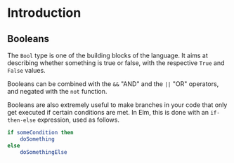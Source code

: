 # Introduction

## Booleans

The `Bool` type is one of the building blocks of the language.
It aims at describing whether something is true or false, with the respective `True` and `False` values.

Booleans can be combined with the `&&` "AND" and the `||` "OR" operators, and negated with the `not` function.

Booleans are also extremely useful to make branches in your code that only get executed if certain conditions are met.
In Elm, this is done with an `if-then-else` expression, used as follows.

```elm
if someCondition then
    doSomething
else
    doSomethingElse
```
